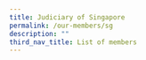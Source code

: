 ```yaml
---
title: Judiciary of Singapore
permalink: /our-members/sg
description: ""
third_nav_title: List of members
---
```



